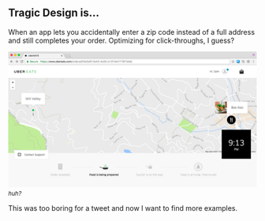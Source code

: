 ## Tragic Design is...

When an app lets you accidentally enter a zip code instead of a full address and still completes your order. Optimizing for click-throughs, I guess?

<div class="w-100 mb2 fr-ns tc">
  <img src="../img/tragic-01.png" alt="it me" /><br/>
  <small><i>huh?</i></small>
</div>

This was too boring for a tweet and now I want to find more examples.
